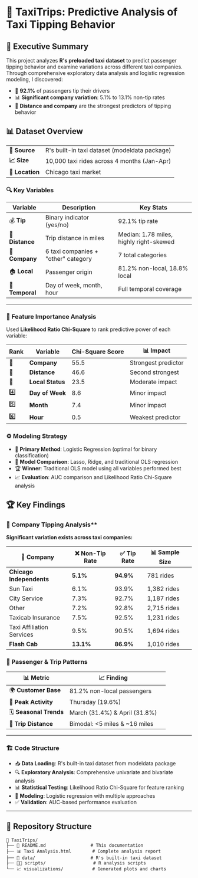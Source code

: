 # 🚕 TaxiTrips: Predictive Analysis of Taxi Tipping Behavior

## 🎯 Executive Summary

This project analyzes **R's preloaded taxi dataset** to predict passenger tipping behavior and examine variations across different taxi companies. Through comprehensive exploratory data analysis and logistic regression modeling, I discovered:

- 🎉 **92.1%** of passengers tip their drivers
- 📊 **Significant company variation**: 5.1% to 13.1% non-tip rates
- 🚗 **Distance and company** are the strongest predictors of tipping behavior

## 📊 Dataset Overview

<table>
<tr>
<td><strong>📍 Source</strong></td>
<td>R's built-in taxi dataset (modeldata package)</td>
</tr>
<tr>
<td><strong>📈 Size</strong></td>
<td>10,000 taxi rides across 4 months (Jan-Apr)</td>
</tr>
<tr>
<td><strong>🌆 Location</strong></td>
<td>Chicago taxi market</td>
</tr>
</table>

### 🔍 Key Variables

| Variable | Description | Key Stats |
|----------|-------------|-----------|
| 💰 **Tip** | Binary indicator (yes/no) | 92.1% tip rate |
| 📏 **Distance** | Trip distance in miles | Median: 1.78 miles, highly right-skewed 
| 🏢 **Company** | 6 taxi companies + "other" category | 7 total categories |
| 🏠 **Local** | Passenger origin | 81.2% non-local, 18.8% local |
| 📅 **Temporal** | Day of week, month, hour | Full temporal coverage |

---
### 🎯 Feature Importance Analysis

Used **Likelihood Ratio Chi-Square** to rank predictive power of each variable:

| Rank | Variable | Chi-Square Score | 📊 Impact |
|------|----------|------------------|-----------|
| 🥇 | **Company** | 55.5 | Strongest predictor |
| 🥈 | **Distance** | 46.6 | Second strongest |
| 🥉 | **Local Status** | 23.5 | Moderate impact |
| 4️⃣ | **Day of Week** | 8.6 | Minor impact |
| 5️⃣ | **Month** | 7.4 | Minor impact |
| 6️⃣ | **Hour** | 0.5 | Weakest predictor |

### ⚙️ Modeling Strategy
- 🎯 **Primary Method**: Logistic Regression (optimal for binary classification)
- 🔄 **Model Comparison**: Lasso, Ridge, and traditional OLS regression
- 🏆 **Winner**: Traditional OLS model using all variables performed best
- 📈 **Evaluation**: AUC comparison and Likelihood Ratio Chi-Square analysis

## 🏆 Key Findings

### 🚕 Company Tipping Analysis**

**Significant variation exists across taxi companies:**

<div align="center">

| 🏢 Company | ❌ Non-Tip Rate | ✅ Tip Rate | 📊 Sample Size ||
|------------|----------------|-------------|----------------|-|
| **Chicago Independents** | **5.1%** | **94.9%** | 781 rides ||
| Sun Taxi | 6.1% | 93.9% | 1,382 rides ||
| City Service | 7.3% | 92.7% | 1,187 rides ||
| Other | 7.2% | 92.8% | 2,715 rides ||
| Taxicab Insurance | 7.5% | 92.5% | 1,231 rides ||
| Taxi Affiliation Services | 9.5% | 90.5% | 1,694 rides ||
| **Flash Cab** | **13.1%** | **86.9%** | 1,010 rides ||

</div>

### 👥 Passenger & Trip Patterns

<div align="center">

| 📊 Metric | 📈 Finding ||
|-----------|------------|-------------------|
| 🌍 **Customer Base** | 81.2% non-local passengers|
| 📅 **Peak Activity** | Thursday (19.6%) |
| 🗓️ **Seasonal Trends** | March (31.4%) & April (31.8%) |
| 📏 **Trip Distance** | Bimodal: <5 miles & ~16 miles ||

</div>

---
### 🏗️ Code Structure
- 📥 **Data Loading**: R's built-in taxi dataset from modeldata package
- 🔍 **Exploratory Analysis**: Comprehensive univariate and bivariate analysis
- 📊 **Statistical Testing**: Likelihood Ratio Chi-Square for feature ranking
- 🧠 **Modeling**: Logistic regression with multiple approaches
- ✅ **Validation**: AUC-based performance evaluation
---

## 📁 Repository Structure
```
🚕 TaxiTrips/
├── 📖 README.md                 # This documentation
├── 📊 Taxi Analysis.html        # Complete analysis report  
├── 💾 data/                     # R's built-in taxi dataset
├── 🧑‍💻 scripts/                  # R analysis scripts
└── 📈 visualizations/           # Generated plots and charts
```
